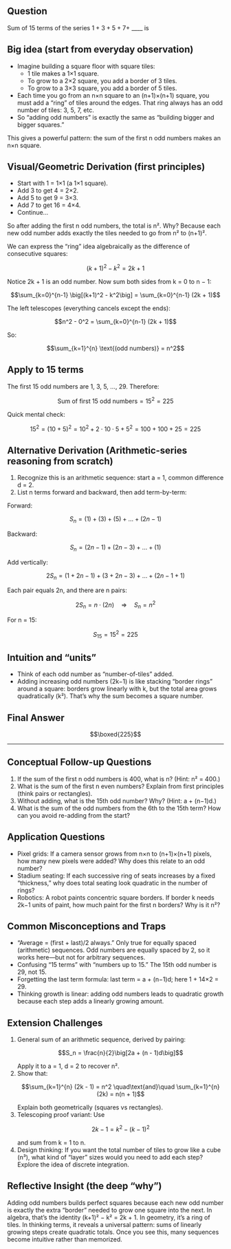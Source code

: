 ## Question

Sum of 15 terms of the series $1+3+5+7+$ $\_\_\_\_$ is

## Big idea (start from everyday observation)
- Imagine building a square floor with square tiles:
  - 1 tile makes a 1×1 square.
  - To grow to a 2×2 square, you add a border of 3 tiles.
  - To grow to a 3×3 square, you add a border of 5 tiles.
- Each time you go from an n×n square to an (n+1)×(n+1) square, you must add a “ring” of tiles around the edges. That ring always has an odd number of tiles: 3, 5, 7, etc.
- So “adding odd numbers” is exactly the same as “building bigger and bigger squares.”

This gives a powerful pattern: the sum of the first n odd numbers makes an n×n square.

## Visual/Geometric Derivation (first principles)
- Start with 1 = 1×1 (a 1×1 square).
- Add 3 to get 4 = 2×2.
- Add 5 to get 9 = 3×3.
- Add 7 to get 16 = 4×4.
- Continue…

So after adding the first n odd numbers, the total is n². Why? Because each new odd number adds exactly the tiles needed to go from n² to (n+1)².

We can express the “ring” idea algebraically as the difference of consecutive squares:
```math
(k+1)^2 - k^2 = 2k + 1
```
Notice 2k + 1 is an odd number. Now sum both sides from k = 0 to n − 1:
```math
\sum_{k=0}^{n-1} \big[(k+1)^2 - k^2\big] = \sum_{k=0}^{n-1} (2k + 1)
```
The left telescopes (everything cancels except the ends):
```math
n^2 - 0^2 = \sum_{k=0}^{n-1} (2k + 1)
```
So:
```math
\sum_{k=1}^{n} \text{(odd numbers)} = n^2
```

## Apply to 15 terms
The first 15 odd numbers are 1, 3, 5, …, 29. Therefore:
```math
\text{Sum of first 15 odd numbers} = 15^2 = 225
```
Quick mental check:
```math
15^2 = (10 + 5)^2 = 10^2 + 2\cdot10\cdot5 + 5^2 = 100 + 100 + 25 = 225
```

## Alternative Derivation (Arithmetic-series reasoning from scratch)
1. Recognize this is an arithmetic sequence: start a = 1, common difference d = 2.
2. List n terms forward and backward, then add term-by-term:

Forward:
```math
S_n = (1) + (3) + (5) + \dots + (2n-1)
```
Backward:
```math
S_n = (2n-1) + (2n-3) + \dots + (1)
```
Add vertically:
```math
2S_n = (1 + 2n-1) + (3 + 2n-3) + \dots + (2n-1 + 1)
```
Each pair equals 2n, and there are n pairs:
```math
2S_n = n \cdot (2n) \quad \Rightarrow \quad S_n = n^2
```
For n = 15:
```math
S_{15} = 15^2 = 225
```

## Intuition and “units”
- Think of each odd number as “number-of-tiles” added.
- Adding increasing odd numbers (2k−1) is like stacking “border rings” around a square: borders grow linearly with k, but the total area grows quadratically (k²). That’s why the sum becomes a square number.

## Final Answer
```math
\boxed{225}
```

---

## Conceptual Follow-up Questions
1. If the sum of the first n odd numbers is 400, what is n? (Hint: n² = 400.)
2. What is the sum of the first n even numbers? Explain from first principles (think pairs or rectangles).
3. Without adding, what is the 15th odd number? Why? (Hint: a + (n−1)d.)
4. What is the sum of the odd numbers from the 6th to the 15th term? How can you avoid re-adding from the start?

## Application Questions
- Pixel grids: If a camera sensor grows from n×n to (n+1)×(n+1) pixels, how many new pixels were added? Why does this relate to an odd number?
- Stadium seating: If each successive ring of seats increases by a fixed “thickness,” why does total seating look quadratic in the number of rings?
- Robotics: A robot paints concentric square borders. If border k needs 2k−1 units of paint, how much paint for the first n borders? Why is it n²?

## Common Misconceptions and Traps
- “Average = (first + last)/2 always.” Only true for equally spaced (arithmetic) sequences. Odd numbers are equally spaced by 2, so it works here—but not for arbitrary sequences.
- Confusing “15 terms” with “numbers up to 15.” The 15th odd number is 29, not 15.
- Forgetting the last term formula: last term = a + (n−1)d; here 1 + 14×2 = 29.
- Thinking growth is linear: adding odd numbers leads to quadratic growth because each step adds a linearly growing amount.

## Extension Challenges
1. General sum of an arithmetic sequence, derived by pairing:
   ```math
   S_n = \frac{n}{2}\big[2a + (n - 1)d\big]
   ```
   Apply it to a = 1, d = 2 to recover n².
2. Show that:
   ```math
   \sum_{k=1}^{n} (2k - 1) = n^2
   \quad\text{and}\quad
   \sum_{k=1}^{n} (2k) = n(n + 1)
   ```
   Explain both geometrically (squares vs rectangles).
3. Telescoping proof variant: Use
   ```math
   2k - 1 = k^2 - (k - 1)^2
   ```
   and sum from k = 1 to n.
4. Design thinking: If you want the total number of tiles to grow like a cube (n³), what kind of “layer” sizes would you need to add each step? Explore the idea of discrete integration.

## Reflective Insight (the deep “why”)
Adding odd numbers builds perfect squares because each new odd number is exactly the extra “border” needed to grow one square into the next. In algebra, that’s the identity (k+1)² − k² = 2k + 1. In geometry, it’s a ring of tiles. In thinking terms, it reveals a universal pattern: sums of linearly growing steps create quadratic totals. Once you see this, many sequences become intuitive rather than memorized.